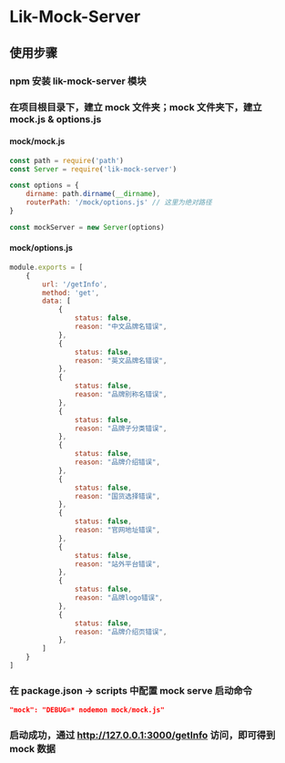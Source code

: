 # Lik-Mock-Server

## 使用步骤
### npm 安装 lik-mock-server 模块
### 在项目根目录下，建立 mock 文件夹；mock 文件夹下，建立 mock.js & options.js
#### mock/mock.js
```js
const path = require('path')
const Server = require('lik-mock-server')

const options = {
    dirname: path.dirname(__dirname),
    routerPath: '/mock/options.js' // 这里为绝对路径
}

const mockServer = new Server(options)
```
#### mock/options.js
```js
module.exports = [
    {
        url: '/getInfo',
        method: 'get',
        data: [
            {
                status: false,
                reason: "中文品牌名错误",
            },
            {
                status: false,
                reason: "英文品牌名错误",
            },
            {
                status: false,
                reason: "品牌别称名错误",
            },
            {
                status: false,
                reason: "品牌子分类错误",
            },
            {
                status: false,
                reason: "品牌介绍错误",
            },
            {
                status: false,
                reason: "国货选择错误",
            },
            {
                status: false,
                reason: "官网地址错误",
            },
            {
                status: false,
                reason: "站外平台错误",
            },
            {
                status: false,
                reason: "品牌logo错误",
            },
            {
                status: false,
                reason: "品牌介绍页错误",
            },
        ]
    }
]
```
### 在 package.json -> scripts 中配置 mock serve 启动命令
```json
"mock": "DEBUG=* nodemon mock/mock.js"
```
### 启动成功，通过 http://127.0.0.1:3000/getInfo 访问，即可得到 mock 数据
